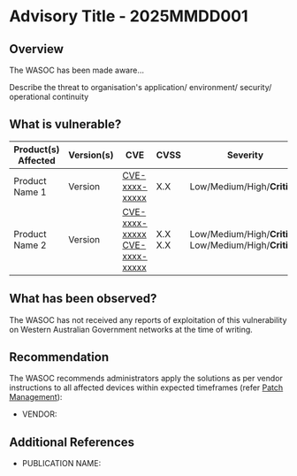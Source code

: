 # Advisory Title - 2025MMDD001

## Overview

The WASOC has been made aware…

Describe the threat to organisation's application/ environment/ security/ operational continuity

## What is vulnerable?

| Product(s) Affected | Version(s) | CVE                                                                                                                                      | CVSS         | Severity                                                       |
| ------------------- | ---------- | ---------------------------------------------------------------------------------------------------------------------------------------- | ------------ | -------------------------------------------------------------- |
| Product Name 1      | Version    | [CVE-xxxx-xxxxx](https://nvd.nist.gov/vuln/detail/CVE-xxxx-xxxxx)                                                                        | X.X          | Low/Medium/High/**Critical**                                   |
| Product Name 2      | Version    | [CVE-xxxx-xxxxx](https://nvd.nist.gov/vuln/detail/CVE-xxxx-xxxxx) <br> [CVE-xxxx-xxxxx](https://nvd.nist.gov/vuln/detail/CVE-xxxx-xxxxx) | X.X <br> X.X | Low/Medium/High/**Critical** <br> Low/Medium/High/**Critical** |

## What has been observed?

The WASOC has not received any reports of exploitation of this vulnerability on Western Australian Government networks at the time of writing.

## Recommendation

The WASOC recommends administrators apply the solutions as per vendor instructions to all affected devices within expected timeframes (refer [Patch Management](../guidelines/patch-management.md)):

- VENDOR: <URL>

## Additional References

- PUBLICATION NAME: <URL>
